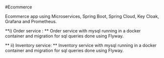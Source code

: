 #Ecommerce

Ecommerce app using Microservices, Spring Boot, Spring Cloud, Key Cloak, Grafana and Prometheus.

**i) Order service : ** 
Order service with mysql running in a docker container and migration for sql queries done using Flyway.

** ii) Inventory service: ** 
Inventory service with mysql running in a docker container and migration for sql queries done using Flyway.


